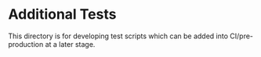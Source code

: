 # Additional Tests

This directory is for developing test scripts which can be added into CI/pre-production at a later stage.

